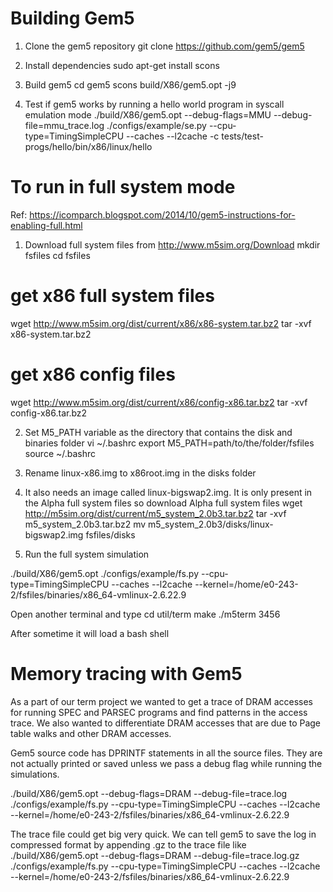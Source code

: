 # Building Gem5

1. Clone the gem5 repository
git clone https://github.com/gem5/gem5

2. Install dependencies
sudo apt-get install scons 

3. Build gem5
cd gem5
scons build/X86/gem5.opt -j9

4. Test if gem5 works by running a hello world program in syscall emulation mode
./build/X86/gem5.opt --debug-flags=MMU --debug-file=mmu_trace.log ./configs/example/se.py --cpu-type=TimingSimpleCPU --caches --l2cache -c tests/test-progs/hello/bin/x86/linux/hello

# To run in full system mode
Ref: https://icomparch.blogspot.com/2014/10/gem5-instructions-for-enabling-full.html

1. Download full system files from http://www.m5sim.org/Download
mkdir fsfiles
cd fsfiles
# get x86 full system files
wget http://www.m5sim.org/dist/current/x86/x86-system.tar.bz2
tar -xvf x86-system.tar.bz2
# get x86 config files
wget http://www.m5sim.org/dist/current/x86/config-x86.tar.bz2
tar -xvf config-x86.tar.bz2

2. Set M5_PATH variable as the directory that contains the disk and binaries folder
vi ~/.bashrc
export M5_PATH=path/to/the/folder/fsfiles
source ~/.bashrc

3. Rename linux-x86.img to x86root.img in the disks folder

4. It also needs an image called linux-bigswap2.img. It is only present in the Alpha full system files so download Alpha full system files 
wget http://m5sim.org/dist/current/m5_system_2.0b3.tar.bz2
tar -xvf m5_system_2.0b3.tar.bz2
mv m5_system_2.0b3/disks/linux-bigswap2.img fsfiles/disks

5. Run the full system simulation

./build/X86/gem5.opt ./configs/example/fs.py --cpu-type=TimingSimpleCPU --caches --l2cache --kernel=/home/e0-243-2/fsfiles/binaries/x86_64-vmlinux-2.6.22.9

Open another terminal and type
cd util/term
make
./m5term 3456

After sometime it will load a bash shell

# Memory tracing with Gem5

As a part of our term project we wanted to get a trace of DRAM accesses for running SPEC and PARSEC programs and find patterns in the access trace. We also wanted to differentiate DRAM accesses that are due to Page table walks and other DRAM accesses.

Gem5 source code has DPRINTF statements in all the source files. They are not actually printed or saved unless we pass a debug flag while running the simulations.

./build/X86/gem5.opt --debug-flags=DRAM --debug-file=trace.log ./configs/example/fs.py --cpu-type=TimingSimpleCPU --caches --l2cache --kernel=/home/e0-243-2/fsfiles/binaries/x86_64-vmlinux-2.6.22.9

The trace file could get big very quick. We can tell gem5 to save the log in compressed format by appending .gz to the trace file like
./build/X86/gem5.opt --debug-flags=DRAM --debug-file=trace.log.gz ./configs/example/fs.py --cpu-type=TimingSimpleCPU --caches --l2cache --kernel=/home/e0-243-2/fsfiles/binaries/x86_64-vmlinux-2.6.22.9

